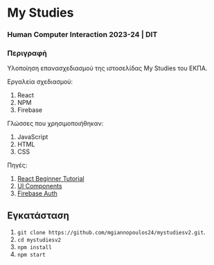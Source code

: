 # My Studies 
### Human Computer Interaction 2023-24 | DIT
### Περιγραφή

Υλοποίηση επανασχεδιασμού της ιστοσελίδας My Studies του ΕΚΠΑ.

Εργαλεία σχεδιασμού:
1. React
2. NPM
3. Firebase

Γλώσσες που χρησιμοποιήθηκαν:
1. JavaScript
2. HTML
3. CSS

Πηγές:
1. [React Beginner Tutorial](https://www.youtube.com/watch?v=Rh3tobg7hEo)
2. [UI Components](https://mui.com/material-ui/)
3. [Firebase Auth](https://www.youtube.com/watch?v=Vv_Oi7zPPTw)

## Εγκατάσταση

1. `git clone https://github.com/mgiannopoulos24/mystudiesv2.git`.
2. `cd mystudiesv2`
3. `npm install`
4. `npm start`